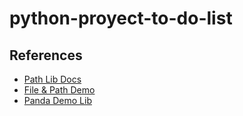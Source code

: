 # python-proyect-to-do-list



## References 
- [Path Lib Docs](https://docs.python.org/3/library/pathlib.html)
- [File & Path Demo](./src/file.demo.py)
- [Panda Demo Lib](./src/lib/file.py)